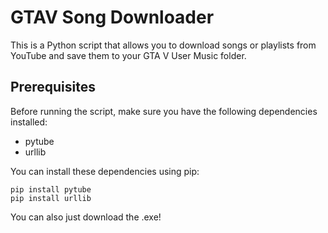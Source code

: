 # GTAV Song Downloader

This is a Python script that allows you to download songs or playlists from YouTube and save them to your GTA V User Music folder.

## Prerequisites

Before running the script, make sure you have the following dependencies installed:

- pytube
- urllib

You can install these dependencies using pip:

```
pip install pytube
pip install urllib
```

You can also just download the .exe!
